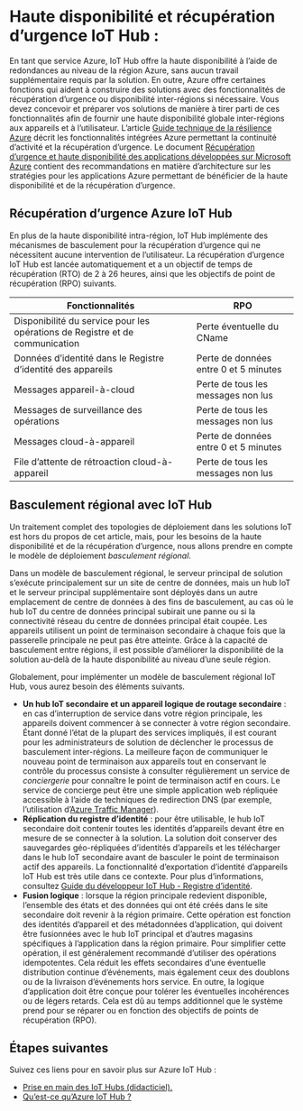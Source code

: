 <properties
 pageTitle="Haute disponibilité et récupération d’urgence IoT Hub | Microsoft Azure"
 description="Décrit les options qui vous aident à créer des solutions IoT à haute disponibilité dotées de fonctionnalités de récupération d’urgence."
 services="iot-hub"
 documentationCenter=""
 authors="fsautomata"
 manager="timlt"
 editor=""/>

<tags
 ms.service="iot-hub"
 ms.devlang="na"
 ms.topic="article"
 ms.tgt_pltfrm="na"
 ms.workload="na"
 ms.date="02/03/2016"
 ms.author="elioda"/>

# Haute disponibilité et récupération d’urgence IoT Hub :

En tant que service Azure, IoT Hub offre la haute disponibilité à l’aide de redondances au niveau de la région Azure, sans aucun travail supplémentaire requis par la solution. En outre, Azure offre certaines fonctions qui aident à construire des solutions avec des fonctionnalités de récupération d’urgence ou disponibilité inter-régions si nécessaire. Vous devez concevoir et préparer vos solutions de manière à tirer parti de ces fonctionnalités afin de fournir une haute disponibilité globale inter-régions aux appareils et à l’utilisateur. L’article [Guide technique de la résilience Azure](../resiliency/resiliency-technical-guidance.md) décrit les fonctionnalités intégrées Azure permettant la continuité d’activité et la récupération d’urgence. Le document [Récupération d’urgence et haute disponibilité des applications développées sur Microsoft Azure][] contient des recommandations en matière d’architecture sur les stratégies pour les applications Azure permettant de bénéficier de la haute disponibilité et de la récupération d’urgence.

## Récupération d’urgence Azure IoT Hub
En plus de la haute disponibilité intra-région, IoT Hub implémente des mécanismes de basculement pour la récupération d’urgence qui ne nécessitent aucune intervention de l’utilisateur. La récupération d’urgence IoT Hub est lancée automatiquement et a un objectif de temps de récupération (RTO) de 2 à 26 heures, ainsi que les objectifs de point de récupération (RPO) suivants.

| Fonctionnalités | RPO |
| ------------- | --- |
| Disponibilité du service pour les opérations de Registre et de communication | Perte éventuelle du CName |
| Données d’identité dans le Registre d’identité des appareils | Perte de données entre 0 et 5 minutes |
| Messages appareil-à-cloud | Perte de tous les messages non lus |
| Messages de surveillance des opérations | Perte de tous les messages non lus |
| Messages cloud-à-appareil | Perte de données entre 0 et 5 minutes |
| File d’attente de rétroaction cloud-à-appareil | Perte de tous les messages non lus |

## Basculement régional avec IoT Hub

Un traitement complet des topologies de déploiement dans les solutions IoT est hors du propos de cet article, mais, pour les besoins de la haute disponibilité et de la récupération d’urgence, nous allons prendre en compte le modèle de déploiement *basculement régional*.

Dans un modèle de basculement régional, le serveur principal de solution s’exécute principalement sur un site de centre de données, mais un hub IoT et le serveur principal supplémentaire sont déployés dans un autre emplacement de centre de données à des fins de basculement, au cas où le hub IoT du centre de données principal subirait une panne ou si la connectivité réseau du centre de données principal était coupée. Les appareils utilisent un point de terminaison secondaire à chaque fois que la passerelle principale ne peut pas être atteinte. Grâce à la capacité de basculement entre régions, il est possible d’améliorer la disponibilité de la solution au-delà de la haute disponibilité au niveau d’une seule région.

Globalement, pour implémenter un modèle de basculement régional IoT Hub, vous aurez besoin des éléments suivants.

* **Un hub IoT secondaire et un appareil logique de routage secondaire** : en cas d’interruption de service dans votre région principale, les appareils doivent commencer à se connecter à votre région secondaire. Étant donné l’état de la plupart des services impliqués, il est courant pour les administrateurs de solution de déclencher le processus de basculement inter-régions. La meilleure façon de communiquer le nouveau point de terminaison aux appareils tout en conservant le contrôle du processus consiste à consulter régulièrement un service de *conciergerie* pour connaître le point de terminaison actif en cours. Le service de concierge peut être une simple application web répliquée accessible à l’aide de techniques de redirection DNS (par exemple, l’utilisation d’[Azure Traffic Manager][]).
* **Réplication du registre d’identité** : pour être utilisable, le hub IoT secondaire doit contenir toutes les identités d’appareils devant être en mesure de se connecter à la solution. La solution doit conserver des sauvegardes géo-répliquées d’identités d’appareils et les télécharger dans le hub IoT secondaire avant de basculer le point de terminaison actif des appareils. La fonctionnalité d’exportation d’identité d’appareils IoT Hub est très utile dans ce contexte. Pour plus d’informations, consultez [Guide du développeur IoT Hub - Registre d’identité][].
* **Fusion logique** : lorsque la région principale redevient disponible, l’ensemble des états et des données qui ont été créés dans le site secondaire doit revenir à la région primaire. Cette opération est fonction des identités d’appareil et des métadonnées d’application, qui doivent être fusionnées avec le hub IoT principal et d’autres magasins spécifiques à l’application dans la région primaire. Pour simplifier cette opération, il est généralement recommandé d’utiliser des opérations idempotentes. Cela réduit les effets secondaires d’une éventuelle distribution continue d’événements, mais également ceux des doublons ou de la livraison d’événements hors service. En outre, la logique d’application doit être conçue pour tolérer les éventuelles incohérences ou de légers retards. Cela est dû au temps additionnel que le système prend pour se réparer ou en fonction des objectifs de points de récupération (RPO).

## Étapes suivantes

Suivez ces liens pour en savoir plus sur Azure IoT Hub :

- [Prise en main des IoT Hubs (didacticiel).][lnk-get-started]
- [Qu’est-ce qu’Azure IoT Hub ?][]

[Azure resiliency technical guidance]: ../resiliency/resiliency-technical-guidance.md
[Récupération d’urgence et haute disponibilité des applications développées sur Microsoft Azure]: ../resiliency/resiliency-disaster-recovery-high-availability-azure-applications.md
[Failsafe: Guidance for Resilient Cloud Architectures]: https://msdn.microsoft.com/library/azure/jj853352.aspx
[Azure Traffic Manager]: https://azure.microsoft.com/documentation/services/traffic-manager/
[Guide du développeur IoT Hub - Registre d’identité]: iot-hub-devguide.md#identityregistry

[lnk-get-started]: iot-hub-csharp-csharp-getstarted.md
[Qu’est-ce qu’Azure IoT Hub ?]: iot-hub-what-is-iot-hub.md

<!---HONumber=AcomDC_0921_2016-->